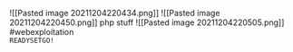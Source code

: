 ![[Pasted image 20211204220434.png]]
![[Pasted image 20211204220450.png]]
php stuff
![[Pasted image 20211204220505.png]]
#webexploitation 	
`READYSETGO!`